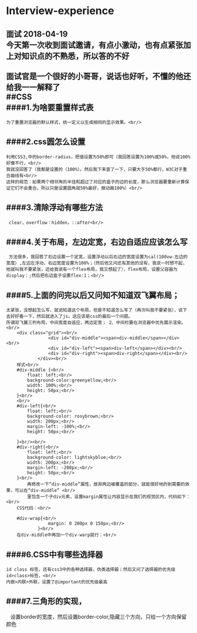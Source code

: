 # Interview-experience
面试
2018-04-19<br/>
    今天第一次收到面试邀请，有点小激动，也有点紧张加上对知识点的不熟悉，所以答的不好<br/><br/>
    面试官是一个很好的小哥哥，说话也好听，不懂的他还给我一一解释了<br/>
##CSS<br/>
####1.为啥要重置样式表<br/>
--------
    为了重置浏览器的默认样式，统一定义以生成相同的显示效果。<br/>
####2.css圆怎么设置<br/>
--------
    利用CSS3,中的border-radius，把值设置为50%即可（我回答设置为100%或50%，他说100%好像不行，<br/>
    我就没回答了（我都是设置的（100%）。然后我下来查了一下，只要大于50%都行，W3C对于重合曲线有<br/>
    这样的规范：如果两个相邻角的半径和超过了对应的盒子的边的长度，那么浏览器要重新计算保证它们不会重合。所以只是设置圆角就50%最好，做动画100%）<br/>
####3.清除浮动有哪些方法<br/>
--------
     clear，overflow：hidden，::after<br/>
####4.关于布局，左边定宽，右边自适应应该怎么写<br/>
--------
     方法很多，我回答了右边设置一个定宽，设置浮动以后右边的宽度设置为cal(100vw-左边的宽度）,左边左浮动，右边宽度设置为100%；（然后他又问还有其他的没有，我说一时想不起，他就叫我不要紧张，还给我说有一个flex布局，我又想起了），flex布局，设置父容器为display：;然后把右边盒子设置flex:1；<br/>
####5.上面的问完以后又问知不知道双飞翼布局；<br/>
--------
    太紧张，没想起怎么写，就说知道这个布局，但是不知道怎么写了（再次叫我不要紧张），说下去好好看一下，然后就进入了js。这应该是css的最后一个问题。
    所谓双飞翼三列布局，中间宽度自适应，两边定宽； 2、中间栏要在浏览器中优先展示渲染。<br/>
        <div class="grid"><br/>
                    <div id="div-middle"><span>div-middle</span></div><br/>
                    <div id="div-left"><span>div-left</span></div><br/>
                    <div id="div-right"><span>div-right</span></div><br/>
                </div><br/>
        样式<br/>
        #div-middle {<br/>
            float: left;<br/>
            background-color:greenyellow;<br/>
            width: 100%;<br/>
            height: 50px;<br/>
        }<br/>
        <br/>
        #div-left{<br/>
            float: left;<br/>
            background-color: rosybrown;<br/>
            width: 200px;<br/>
            margin-left: -100%;<br/>
            height: 50px;<br/>

        }<br/><br/>
        #div-right{<br/>
            float: left;<br/>
            background-color: lightskyblue;<br/>
            width: 200px;<br/>
            margin-left: -200px;<br/>
            height: 50px;<br/>
        }<br/>
            再修改一下“div-middle”属性，放弃两边被覆盖的部分，就能很好地的到需要的效果，可以在“div-middle” <br/>
            里包含一个子div元素，设置margin属性让内容显示在我们的视觉区内，代码如下： <br/>
        CSS代码：<br/>

        #div-wrap{<br/>
                    margin: 0 200px 0 150px;<br/>
                }<br/>
        在div-middle中再加一个div-warp就行：<br/>
####6.CSS中有哪些选择器
----
    id class 标签，还有css3中的各种选择器，伪类选择器；然后又问了选择器的优先级id>class>标签，<br/>
    内嵌>内联>外联，设置了@important的优先级最高
####7.三角形的实现，
---
    设置border的宽度，然后设置border-color,隐藏三个方向，只给一个方向保留颜色
 







